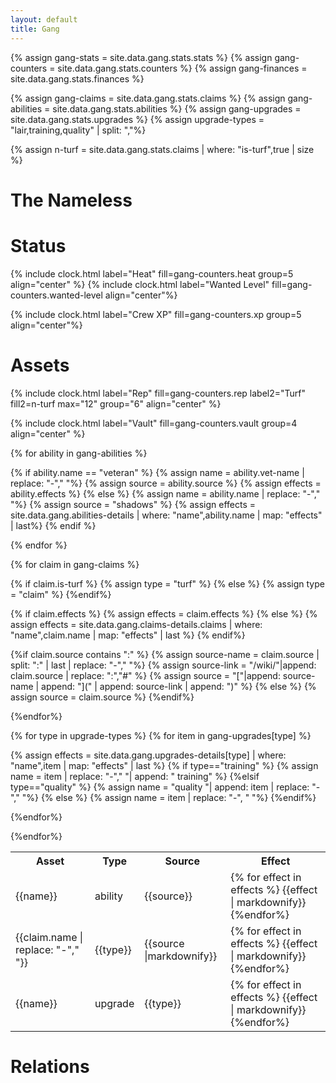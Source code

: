 ```yaml
---
layout: default
title: Gang
---
```

<!-- retrieve data from stats file -->
{% assign gang-stats = site.data.gang.stats.stats %}
{% assign gang-counters = site.data.gang.stats.counters %}
{% assign gang-finances = site.data.gang.stats.finances %}

{% assign gang-claims = site.data.gang.stats.claims %}
{% assign gang-abilities = site.data.gang.stats.abilities %}
{% assign gang-upgrades = site.data.gang.stats.upgrades %}
{% assign upgrade-types = "lair,training,quality" | split: ","%}

<!-- Calculations -->
{% assign n-turf = site.data.gang.stats.claims | where: "is-turf",true | size %}

# The Nameless


# Status


{% include clock.html label="Heat" fill=gang-counters.heat group=5 align="center" %}
{% include clock.html label="Wanted Level" fill=gang-counters.wanted-level align="center"%}

<!-- XP Counter -->
{% include clock.html 
    label="Crew XP" fill=gang-counters.xp 
    group=5 align="center"%}

# Assets
<!-- Rep/Turf Counter -->
{% include clock.html 
    label="Rep" fill=gang-counters.rep 
    label2="Turf" fill2=n-turf 
    max="12" group="6" 
    align="center" %}

<!-- Vault Counter -->
{% include clock.html 
    label="Vault" fill=gang-counters.vault 
    group=4 align="center" %}


<table class="perks">
<tr>
<th>Asset</th>
<th>Type</th>
<th>Source</th>
<th>Effect</th>
</tr>

{% for ability in gang-abilities %}

{% if ability.name == "veteran" %}
{% assign name = ability.vet-name | replace: "-"," "%}
{% assign source = ability.source %}
{% assign effects = ability.effects %}
{% else %}
{% assign name = ability.name | replace: "-"," "%}
{% assign source = "shadows" %}
{% assign effects = site.data.gang.abilities-details | where: "name",ability.name | map: "effects" | last%}
{% endif %}

<tr>
<td>{{name}}</td>
<td>ability</td>
<td>{{source}}</td>
<td>{% for effect in effects %}
{{effect | markdownify}}
{%endfor%}
</td>
</tr>
{% endfor %}

{% for claim in gang-claims %}

{% if claim.is-turf %}
{% assign type = "turf" %}
{% else %}
{% assign type = "claim" %}
{%endif%}

{% if claim.effects %}
{% assign effects = claim.effects %}
{% else %}
{% assign effects = site.data.gang.claims-details.claims | where: "name",claim.name | map: "effects" | last %}
{% endif%}

{%if claim.source contains ":" %}
{% assign source-name = claim.source | split: ":" | last | replace: "-"," "%}
{% assign source-link = "/wiki/"|append: claim.source | replace: ":","#" %}
{% assign source = "["|append: source-name | append: "](" | append: source-link | append: ")" %}
{% else %}
{% assign source = claim.source %}
{%endif%}

<tr>
<td>{{claim.name | replace: "-"," "}}</td>
<td>{{type}}</td>
<td>{{source |markdownify}}</td>
<td>
{% for effect in effects %}
{{effect | markdownify}}
{%endfor%}
</td>
</tr>
{%endfor%}


{% for type in upgrade-types %}
{% for item in gang-upgrades[type] %}

{% assign effects = site.data.gang.upgrades-details[type] | where: "name",item | map: "effects" | last %}
{% if type=="training" %}
{% assign name = item | replace: "-"," "| append: " training" %}
{%elsif type=="quality" %}
{% assign name = "quality "| append: item | replace: "-"," "%}
{% else %}
{% assign name = item | replace: "-", " "%}
{%endif%}
<tr>
<td>{{name}}</td>
<td>upgrade</td>
<td>{{type}}</td>
<td>
{% for effect in effects %}
{{effect | markdownify}}
{%endfor%}
</td>

</tr>
{%endfor%}

{%endfor%}
</table>

# Relations
